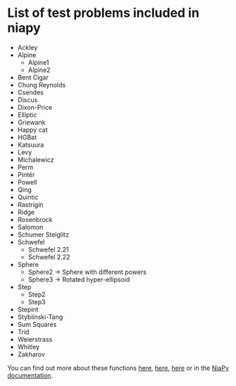 # List of test problems included in niapy

- Ackley
- Alpine
    - Alpine1
    - Alpine2
- Bent Cigar
- Chung Reynolds
- Csendes
- Discus
- Dixon-Price
- Elliptic
- Griewank
- Happy cat
- HGBat
- Katsuura
- Levy
- Michalewicz
- Perm
- Pintér
- Powell
- Qing
- Quintic
- Rastrigin
- Ridge
- Rosenbrock
- Salomon
- Schumer Steiglitz
- Schwefel
    - Schwefel 2.21
    - Schwefel 2.22
- Sphere
    - Sphere2 -> Sphere with different powers
    - Sphere3 -> Rotated hyper-ellipsoid
- Step
    - Step2
    - Step3
- Stepint
- Styblinski-Tang
- Sum Squares
- Trid
- Weierstrass
- Whitley
- Zakharov

You can find out more about these functions [here](https://www.sfu.ca/~ssurjano/optimization.html), [here](http://www5.zzu.edu.cn/__local/A/69/BC/D3B5DFE94CD2574B38AD7CD1D12_C802DAFE_BC0C0.pdf), [here](https://arxiv.org/abs/1308.4008) or
in the [NiaPy documentation](https://niapy.readthedocs.io/en/latest/api/problems.html).
  